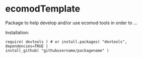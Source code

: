 # ecomodTemplate

Package to help develop and/or use ecomod tools in order to ...

Installation:

```
require( devtools ) # or install.packages( "devtools", dependencies=TRUE )
install_github( "githubusername/packagename" ) 
```

